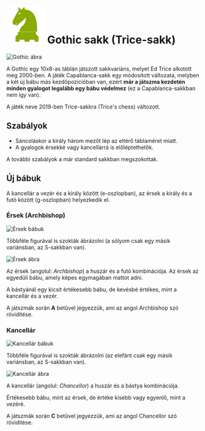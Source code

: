 # ![gothic ikon](https://github.com/gbtami/pychess-variants/blob/master/static/icons/capablanca.svg) Gothic sakk (Trice-sakk) 

![Gothic ábra](https://github.com/gbtami/pychess-variants/blob/master/static/images/CVariantsGuide/Gothic.png)

A Gothic egy 10x8-as táblán játszott sakkvariáns, melyet Ed Trice alkotott meg 2000-ben. A játék Capablanca-sakk egy módosított változata, melyben a két új bábu más kezdőpozícióban van, ezért **már a játszma kezdetén minden gyalogot legalább egy bábu védelmez** (ez a Capablanca-sakkban nem így van).

A játék neve 2019-ben Trice-sakkra (Trice's chess) változott.

## Szabályok

* Sáncoláskor a király három mezőt lép az eltérő táblaméret miatt.
* A gyalogok érsekké vagy kancellárrá is előléptethetők.

A további szabályok a már standard sakkban megszokottak.

## Új bábuk

A kancellár a vezér és a király között (e-oszlopban), az érsek a király és a futó között (g-oszlopban) helyezkedik el.

### Érsek (Archbishop)

![Érsek bábuk](https://github.com/gbtami/pychess-variants/blob/master/static/images/CVariantsGuide/Princesses.png)

Többféle figurával is szokták ábrázolni (a sólyom csak egy másik variánsban, az S-sakkban van).

![Érsek ábra](https://github.com/gbtami/pychess-variants/blob/master/static/images/CVariantsGuide/Archbishop.png)

Az érsek (angolul: *Archbishop*) a huszár és a futó kombinációja. Az érsek az egyedüli bábu, amely képes egymagában mattot adni.

A bástyánál egy kicsit értékesebb bábu, de kevésbé értékes, mint a kancellár és a vezér.

A játszmák során **A** betűvel jegyezzük, ami az angol Archbishop szó rövidítése.

### Kancellár 

![Kancellár bábuk](https://github.com/gbtami/pychess-variants/blob/master/static/images/CVariantsGuide/Empresses.png)

Többféle figurával is szokták ábrázolni (az elefánt csak egy másik variánsban, az S-sakkban van).

![Kancellár ábra](https://github.com/gbtami/pychess-variants/blob/master/static/images/CVariantsGuide/Chancellor.png)

A kancellár (angolul: *Chancellor*) a huszár és a bástya kombinációja.

Értékesebb bábu, mint az érsek, de értéke kisebb vagy egyenlő, mint a vezéré.

A játszmák során **C** betűvel jegyezzük, ami az angol Chancellor szó rövidítése.
